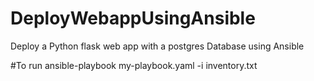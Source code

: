 # DeployWebappUsingAnsible
Deploy a Python flask web app with a postgres Database using Ansible

#To run
ansible-playbook my-playbook.yaml -i inventory.txt